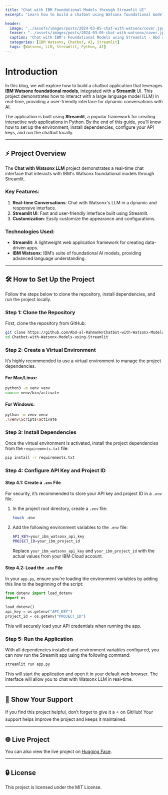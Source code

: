 ```yaml
---
title: "Chat with IBM Foundational Models through Streamlit UI"
excerpt: "Learn how to build a chatbot using Watsonx foundational models, integrated with a Streamlit user interface."

header:
  image: "../assets/images/posts/2024-03-05-chat-with-watsonx/cover.jpg"
  teaser: "../assets/images/posts/2024-03-05-chat-with-watsonx/cover.jpg"
  caption: "Chat with IBM's Foundational Models using Streamlit - Abd al-Rahman"
  categories: [IBM Watsonx, Chatbot, AI, Streamlit]
  tags: [Watsonx, LLM, Streamlit, Python, AI]
---
```


# Introduction

In this blog, we will explore how to build a chatbot application that leverages **IBM Watsonx foundational models**, integrated with a **Streamlit** UI. This project demonstrates how to interact with a large language model (LLM) in real-time, providing a user-friendly interface for dynamic conversations with AI.

The application is built using **Streamlit**, a popular framework for creating interactive web applications in Python. By the end of this guide, you’ll know how to set up the environment, install dependencies, configure your API keys, and run the chatbot locally.

---

## ⚡ Project Overview

The **Chat with Watsonx LLM** project demonstrates a real-time chat interface that interacts with IBM's Watsonx foundational models through Streamlit.

### Key Features:
1. **Real-time Conversations**: Chat with Watsonx's LLM in a dynamic and responsive interface.
2. **Streamlit UI**: Fast and user-friendly interface built using Streamlit.
3. **Customization**: Easily customize the appearance and configurations.

### Technologies Used:
- **Streamlit**: A lightweight web application framework for creating data-driven apps.
- **IBM Watsonx**: IBM’s suite of foundational AI models, providing advanced language understanding.

---

## 🛠️ How to Set Up the Project

Follow the steps below to clone the repository, install dependencies, and run the project locally.

### Step 1: Clone the Repository

First, clone the repository from GitHub:

```bash
git clone https://github.com/Abd-al-RahmanH/Chatbot-with-Watsonx-Models-using-Streamlit.git
cd Chatbot-with-Watsonx-Models-using-Streamlit
```

### Step 2: Create a Virtual Environment

It’s highly recommended to use a virtual environment to manage the project dependencies.

#### For Mac/Linux:

```bash
python3 -m venv venv
source venv/bin/activate
```

#### For Windows:

```bash
python -m venv venv
.\venv\Scripts\activate
```

### Step 3: Install Dependencies

Once the virtual environment is activated, install the project dependencies from the `requirements.txt` file:

```bash
pip install -r requirements.txt
```

### Step 4: Configure API Key and Project ID

#### Step 4.1: Create a `.env` File

For security, it’s recommended to store your API key and project ID in a `.env` file.

1. In the project root directory, create a `.env` file:

   ```bash
   touch .env
   ```

2. Add the following environment variables to the `.env` file:

   ```bash
   API_KEY=your_ibm_watsonx_api_key
   PROJECT_ID=your_ibm_project_id
   ```

   Replace `your_ibm_watsonx_api_key` and `your_ibm_project_id` with the actual values from your IBM Cloud account.

#### Step 4.2: Load the `.env` File

In your `app.py`, ensure you’re loading the environment variables by adding this line to the beginning of the script:

```python
from dotenv import load_dotenv
import os

load_dotenv()
api_key = os.getenv("API_KEY")
project_id = os.getenv("PROJECT_ID")
```

This will securely load your API credentials when running the app.

### Step 5: Run the Application

With all dependencies installed and environment variables configured, you can now run the Streamlit app using the following command:

```bash
streamlit run app.py
```

This will start the application and open it in your default web browser. The interface will allow you to chat with Watsonx LLM in real-time.

---

## 🚀 Show Your Support

If you find this project helpful, don’t forget to give it a ⭐ on GitHub! Your support helps improve the project and keeps it maintained.

--- 

## 🌐 Live Project

You can also view the live project on [Hugging Face](https://huggingface.co/spaces/RAHMAN00700/rahmans_watsonx).

---

## 🔒 License

This project is licensed under the MIT License.

 
